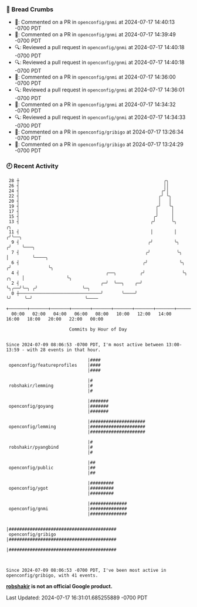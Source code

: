 ### 🍞 Bread Crumbs

 * 💬: Commented on a PR in  `openconfig/gnmi` at 2024-07-17 14:40:13 -0700 PDT
 * 💬: Commented on a PR in  `openconfig/gnmi` at 2024-07-17 14:39:49 -0700 PDT
 * 🔍: Reviewed a pull request in  `openconfig/gnmi` at 2024-07-17 14:40:18 -0700 PDT
 * 🔍: Reviewed a pull request in  `openconfig/gnmi` at 2024-07-17 14:40:18 -0700 PDT
 * 💬: Commented on a PR in  `openconfig/gnmi` at 2024-07-17 14:36:00 -0700 PDT
 * 🔍: Reviewed a pull request in  `openconfig/gnmi` at 2024-07-17 14:36:01 -0700 PDT
 * 💬: Commented on a PR in  `openconfig/gnmi` at 2024-07-17 14:34:32 -0700 PDT
 * 🔍: Reviewed a pull request in  `openconfig/gnmi` at 2024-07-17 14:34:33 -0700 PDT
 * 💬: Commented on a PR in  `openconfig/gribigo` at 2024-07-17 13:26:34 -0700 PDT
 * 💬: Commented on a PR in  `openconfig/gribigo` at 2024-07-17 13:24:29 -0700 PDT

### 🕘 Recent Activity
```
 28 ┼                                                       ╭╮
 26 ┤                                                       ││
 24 ┤                                                      ╭╯│
 22 ┤                                                     ╭╯ ╰╮
 20 ┤                                                     │   │
 19 ┤                                                    ╭╯   ╰╮
 17 ┤                                                    │     │
 15 ┤                                                   ╭╯     │
 13 ┤                                                  ╭╯      ╰╮                 ╭╮
 11 ┤                                                  │        │                ╭╯╰──╮
  9 ┤                                                 ╭╯        ╰╮              ╭╯    ╰───╮
  7 ┤                                                ╭╯          ╰╮             │         ╰────╮
  6 ┤                                               ╭╯            ╰╮           ╭╯              ╰╮
  4 ┤                                 ╭──╮         ╭╯              ╰╮    ╭╮    │                ╰╮
  2 ┤                               ╭─╯  ╰──╮    ╭─╯                ╰╮╭──╯╰─╮ ╭╯                 ╰─╮
  0 ┼───────────────────────────────╯       ╰────╯                   ╰╯     ╰─╯                    ╰────
    +───────+───────+───────+───────+───────+───────+───────+───────+───────+───────+───────+───────+────
  00:00   02:00   04:00   06:00   08:00   10:00   12:00   14:00   16:00   18:00   20:00   22:00   00:00   

						Commits by Hour of Day


Since 2024-07-09 08:06:53 -0700 PDT, I'm most active between 13:00-13:59 - with 28 events in that hour.

```



```
                               |####
 openconfig/featureprofiles    |####
                               |####

                               |#
 robshakir/lemming             |#
                               |#

                               |#######
 openconfig/goyang             |#######
                               |#######

                               |#####################
 openconfig/lemming            |#####################
                               |#####################

                               |#
 robshakir/pyangbind           |#
                               |#

                               |##
 openconfig/public             |##
                               |##

                               |#########
 openconfig/ygot               |#########
                               |#########

                               |##############
 openconfig/gnmi               |##############
                               |##############

                               |#########################################
 openconfig/gribigo            |#########################################
                               |#########################################



Since 2024-07-09 08:06:53 -0700 PDT, I've been most active in openconfig/gribigo, with 41 events.

```
**[robshakir](mailto:robjs@google.com) is not an official Google product.**  


Last Updated: 2024-07-17 16:31:01.685255889 -0700 PDT
